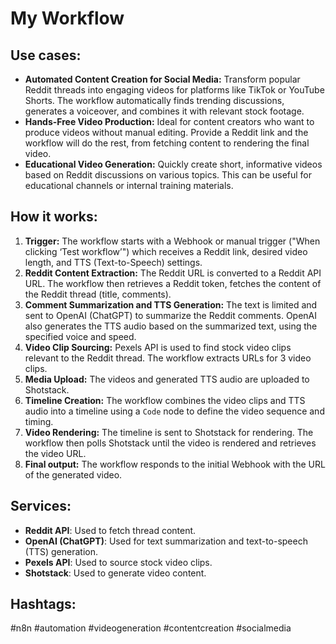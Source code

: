 # My Workflow

## Use cases:

- **Automated Content Creation for Social Media:**  Transform popular Reddit threads into engaging videos for platforms like TikTok or YouTube Shorts.  The workflow automatically finds trending discussions, generates a voiceover, and combines it with relevant stock footage.
- **Hands-Free Video Production:** Ideal for content creators who want to produce videos without manual editing. Provide a Reddit link and the workflow will do the rest, from fetching content to rendering the final video.
- **Educational Video Generation:**  Quickly create short, informative videos based on Reddit discussions on various topics.  This can be useful for educational channels or internal training materials.

## How it works:

1. **Trigger:** The workflow starts with a Webhook or manual trigger ("When clicking ‘Test workflow’") which receives a Reddit link, desired video length, and TTS (Text-to-Speech) settings.
2. **Reddit Content Extraction:** The Reddit URL is converted to a Reddit API URL. The workflow then retrieves a Reddit token, fetches the content of the Reddit thread (title, comments).
3. **Comment Summarization and TTS Generation:**  The text is limited and sent to OpenAI (ChatGPT) to summarize the Reddit comments. OpenAI also generates the TTS audio based on the summarized text, using the specified voice and speed.
4. **Video Clip Sourcing:**  Pexels API is used to find stock video clips relevant to the Reddit thread. The workflow extracts URLs for 3 video clips.
5. **Media Upload:** The videos and generated TTS audio are uploaded to Shotstack.
6. **Timeline Creation:** The workflow combines the video clips and TTS audio into a timeline using a `Code` node to define the video sequence and timing.
7. **Video Rendering:** The timeline is sent to Shotstack for rendering. The workflow then polls Shotstack until the video is rendered and retrieves the video URL.
8. **Final output:** The workflow responds to the initial Webhook with the URL of the generated video.

## Services:

-   **Reddit API**: Used to fetch thread content.
-   **OpenAI (ChatGPT)**: Used for text summarization and text-to-speech (TTS) generation.
-   **Pexels API**: Used to source stock video clips.
-   **Shotstack**: Used to generate video content.

## Hashtags:

#n8n #automation #videogeneration #contentcreation #socialmedia
